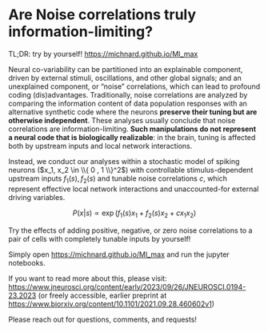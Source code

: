 # Are Noise correlations truly information-limiting?
TL;DR: try by yourself! https://michnard.github.io/MI_max

Neural co-variability can be partitioned into an explainable component, driven by external stimuli, oscillations, and other global signals; and an unexplained component, or “noise” correlations, which can lead to profound coding (dis)advantages.
Traditionally, noise correlations are analyzed by comparing the information content of data population responses with an alternative synthetic code where the neurons **preserve their tuning but are otherwise independent**. 
These analyses usually conclude that noise correlations are information-limiting. **Such manipulations do not represent a neural code that is biologically realizable**: in the brain, tuning is affected both by upstream inputs and local network interactions. 

Instead, we conduct our analyses within a stochastic model of spiking neurons ($x_1, x_2 \in \\{ 0 , 1 \\}^2$) with controllable stimulus-dependent upstream inputs $f_1(s),f_2(s)$ and tunable noise correlations $c$, which represent effective local network interactions and unaccounted-for external driving variables.

$$P(x | s) \propto \exp (f_1(s)x_1 + f_2(s)x_2 + c x_1x_2)$$

Try the effects of adding positive, negative, or zero noise correlations to a pair of cells with completely tunable inputs by yourself!

Simply open https://michnard.github.io/MI_max and run the jupyter notebooks.

If you want to read more about this, please visit: https://www.jneurosci.org/content/early/2023/09/26/JNEUROSCI.0194-23.2023 (or freely accessible, earlier preprint at https://www.biorxiv.org/content/10.1101/2021.09.28.460602v1)

Please reach out for questions, comments, and requests!
